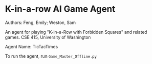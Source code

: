 # K-in-a-row AI Game Agent

Authors: Feng, Emily; Weston, Sam

An agent for playing "K-in-a-Row with Forbidden Squares" and related games.
CSE 415, University of Washington

Agent Name: TicTacTimes

To run the agent, run `Game_Master_Offline.py`